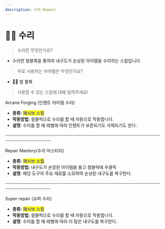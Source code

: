 ```yaml
---
description: 수리-Repair
---
```


# 👨‍🔧 수리

> 수리란 무엇인가요?&#x20;

* 수리란 철블록을 통하여 내구도가 손상된 아이템을 수리하는 스킬입니다.

> 주로 사용하는 아이템은 무엇인가요?

* 👨‍🔧 철 블록

> 사용할 수 있는 스킬에 대해 알려주세요!

Arcane Forging (인첸트 아이템 수리)

* **종류:** <mark style="color:blue;">패시브 스킬</mark>
* **작동방법:** 철블럭으로 수리를 할 때 자동으로 작동합니다.
* **설명**: 수리를 할 때 레벨에 따라 인첸트가 보존되기도 삭제되기도 한다.

\-----------------------------------------------------------------------------------------------------

Repair Mastery(수리 마스터리)

* **종류:** <mark style="color:blue;">패시브 스킬</mark>
* **작동방법:** 내구도가 손장된 아이템을 들고 철블럭에 우클릭
* **설명**: 해당 도구의 주요 재료를 소모하여 손상된 내구도를 복구한다.

\-----------------------------------------------------------------------------------------------------

Super repair (슈퍼 수리)

* **종류:** <mark style="color:blue;">패시브 스킬</mark>
* **작동방법:** 철블럭으로 수리를 할 때 자동으로 작동합니다.
* **설명**: 수리를 할 때 레벨에 따라 더 많은 내구도를 복구한다.
